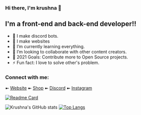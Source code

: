 ### Hi there, I'm krushna 👋

## I'm a front-end and back-end developer!!

- 🔭 I make discord bots.
- 🔭 I make websites
- 🌱 I’m currently learning everything.
- 👯 I’m looking to collaborate with other content creators.
- 🥅 2021 Goals: Contribute more to Open Source projects.
- ⚡ Fun fact: I love to solve other's problem.

### Connect with me:


➼ [Website](https://krushna.me)
➼ [Shop](https://krushna.me/botshop)
➼ [Discord](https://discord.gg/et67UY5J5C)
➼ [Instagram](https://www.instagram.com/itz___krushna/)

[![Readme Card](https://github-readme-stats.vercel.app/api/pin/?username=anuraghazra&repo=github-readme-stats)](https://github.com/krushna06/afk-bot-for-aternos)


![Krushna's GitHub stats](https://github-readme-stats.vercel.app/api?username=krushna06&show_icons=true&theme=radical)
[![Top Langs](https://github-readme-stats.vercel.app/api/top-langs/?username=krushna06)](https://github.com/krushna06/github-readme-stats)




